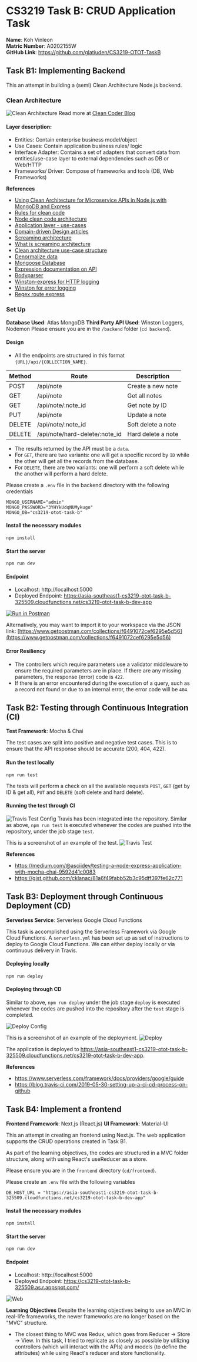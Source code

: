 # CS3219 Task B: CRUD Application Task
**Name**: Koh Vinleon <br/>
**Matric Number**: A0202155W <br/>
**GitHub Link**: https://github.com/glatiuden/CS3219-OTOT-TaskB<br/>

## Task B1: Implementing Backend
This an attempt in building a (semi) Clean Architecture Node.js backend.

### Clean Architecture

![Clean Architecture](https://blog.cleancoder.com/uncle-bob/images/2012-08-13-the-clean-architecture/CleanArchitecture.jpg)
Read more at [Clean Coder Blog](https://blog.cleancoder.com/uncle-bob/2012/08/13/the-clean-architecture.htmllink)

#### Layer description:

- Entities: Contain enterprise business model/object
- Use Cases: Contain application business rules/ logic
- Interface Adapter: Contains a set of adapters that convert data from entities/use-case layer to external dependencies such as DB or Web/HTTP
- Frameworks/ Driver: Compose of frameworks and tools (DB, Web Frameworks)

**References**
- [Using Clean Architecture for Microservice APIs in Node.js with MongoDB and Express](https://www.freecodecamp.org/news/video-clean-architecture-in-node-js/)
- [Rules for clean code](https://blog.logrocket.com/the-perfect-architecture-flow-for-your-next-node-js-project/)
- [Node clean code architecture](https://roystack.home.blog/2019/10/22/node-clean-architecture-deep-dive/)
- [Application layer - use-cases](https://khalilstemmler.com/articles/enterprise-typescript-nodejs/application-layer-use-cases/)
- [Domain-driven Design articles](https://khalilstemmler.com/articles/categories/domain-driven-design/)
- [Screaming architecture](http://blog.cleancoder.com/uncle-bob/2011/09/30/Screaming-Architecture.html)
- [What is screaming architecture](https://levelup.gitconnected.com/what-is-screaming-architecture-f7c327af9bb2)
- [Clean architecture use-case structure](https://proandroiddev.com/why-you-need-use-cases-interactors-142e8a6fe576)
- [Denormalize data](https://www.mongodb.com/blog/post/6-rules-of-thumb-for-mongodb-schema-design-part-3)
- [Mongoose Database](https://mongoosejs.com/docs/guide.html)
- [Expression documentation on API](https://expressjs.com/en/api.html)
- [Bodyparser](https://github.com/expressjs/body-parser)
- [Winston-express for HTTP logging](https://github.com/bithavoc/express-winston)
- [Winston for error logging](https://www.npmjs.com/package/winston#combining-formats)
- [Regex route express](https://www.kevinleary.net/regex-route-express/)

### Set Up
**Database Used**: Atlas MongoDB
**Third Party API Used**: Winston Loggers, Nodemon
Please ensure you are in the `/backend` folder (`cd backend`). 

#### Design
- All the endpoints are structured in this format `{URL}/api/{COLLECTION_NAME}`.

Method | Route | Description
--- | --- | ---
POST | /api/note | Create a new note
GET | /api/note | Get all notes
GET | /api/note/:note_id | Get note by ID
PUT | /api/note | Update a note 
DELETE | /api/note/:note_id | Soft delete a note 
DELETE | /api/note/hard-delete/:note_id | Hard delete a note 

- The results returned by the API must be a `data`.
- For `GET`, there are two variants: one will get a specific record by `ID` while the other will get all the records from the database.
- For `DELETE`, there are two variants: one will perform a soft delete while the another will perform a hard delete.

Please create a `.env` file in the backend directory with the following credentials
```
MONGO_USERNAME="admin"
MONGO_PASSWORD="3YHYkUdqNUMykugo"
MONGO_DB="cs3219-otot-task-b"
```

#### Install the necessary modules
```
npm install
```

#### Start the server
```
npm run dev
```

#### Endpoint
- Localhost: http://localhost:5000
- Deployed Endpoint: https://asia-southeast1-cs3219-otot-task-b-325509.cloudfunctions.net/cs3219-otot-task-b-dev-app

[![Run in Postman](https://run.pstmn.io/button.svg)](https://app.getpostman.com/run-collection/15996177-e300afc6-2c27-40cc-8628-be5a541d2ddd?action=collection%2Ffork&collection-url=entityId%3D15996177-e300afc6-2c27-40cc-8628-be5a541d2ddd%26entityType%3Dcollection%26workspaceId%3D6697fc46-4dcf-48ae-809d-2103f45bab94#?env%5BCS3219-TaskB%5D=W3sia2V5Ijoibm90ZV9pZCIsInZhbHVlIjoiIiwiZW5hYmxlZCI6dHJ1ZX0seyJrZXkiOiJhY2Nlc3NfdG9rZW4iLCJ2YWx1ZSI6IiIsImVuYWJsZWQiOnRydWV9LHsia2V5IjoidXNlcl9pZCIsInZhbHVlIjoiIiwiZW5hYmxlZCI6dHJ1ZX1d)

Alternatively, you may want to import it to your workspace via the JSON link: [https://www.getpostman.com/collections/f6491072cef6295e5d56](https://www.getpostman.com/collections/f6491072cef6295e5d56)

#### Error Resiliency
- The controllers which require parameters use a validator middleware to ensure the required parameters are in place. If there are any missing parameters, the response (error) code is `422`.
- If there is an error encountered during the execution of a query, such as a record not found or due to an internal error, the error code will be `404`.

## Task B2: Testing through Continuous Integration (CI)
**Test Framework**: Mocha & Chai

The test cases are split into positive and negative test cases.
This is to ensure that the API response should be accurate (200, 404, 422).

#### Run the test locally
```
npm run test
```

The tests will perform a check on all the available requests `POST`, `GET` (get by ID & get all), `PUT` and `DELETE` (soft delete and hard delete).

#### Running the test through CI
![Travis Test Config](images/SS-TravisTestConfig.png)
Travis has been integrated into the repository. Similar as above, ```npm run test``` is executed whenever the codes are pushed into the repository, under the job stage `test`.

This is a screenshot of an example of the test.
![Travis Test](images/SS-TravisTest.png)

**References**
- https://medium.com/@asciidev/testing-a-node-express-application-with-mocha-chai-9592d41c0083
- https://gist.github.com/cklanac/81a6f49fabb52b3c95dff397fe62c771


## Task B3: Deployment through Continuous Deployment (CD)
**Serverless Service**: Serverless Google Cloud Functions

This task is accomplished using the Serverless Framework via Google Cloud Functions.
A `serverless.yml` has been set up as set of instructions to deploy to Google Cloud Functions.
We can either deploy locally or via continuous delivery in Travis.

#### Deploying locally
```
npm run deploy
```

#### Deploying through CD
Similar to above, ```npm run deploy``` under the job stage `deploy` is executed whenever the codes are pushed into the repository after the `test` stage is completed. 

![Deploy Config](images/SS-DeployConfig.png)

This is a screenshot of an example of the deployment.
![Deploy](images/SS-Deploy.png)

The application is deployed to https://asia-southeast1-cs3219-otot-task-b-325509.cloudfunctions.net/cs3219-otot-task-b-dev-app.

**References**
- https://www.serverless.com/framework/docs/providers/google/guide
- https://blog.travis-ci.com/2019-05-30-setting-up-a-ci-cd-process-on-github

## Task B4: Implement a frontend
**Frontend Framework**: Next.js (React.js)
**UI Framework**: Material-UI

This an attempt in creating an frontend using Next.js.
The web application supports the CRUD operations created in Task B1.

As part of the learning objectives, the codes are structured in a MVC folder structure, along with using React's useReducer as a store.

Please ensure you are in the `frontend` directory (`cd/frontend`).

Please create an `.env` file with the following variables
```
DB_HOST_URL = "https://asia-southeast1-cs3219-otot-task-b-325509.cloudfunctions.net/cs3219-otot-task-b-dev-app"
```

#### Install the necessary modules
```
npm install
```

#### Start the server
```
npm run dev
```

#### Endpoint
- Localhost: http://localhost:5000
- Deployed Endpoint: https://cs3219-otot-task-b-325509.as.r.appspot.com/

![Web](images/SS-Web.png)

**Learning Objectives**
Despite the learning objectives being to use an MVC in real-life frameworks, the newer frameworks are no longer based on the "MVC" structure.
- The closest thing to MVC was Redux, which goes from Reducer -> Store -> View.
In this task, I tried to replicate as closely as possible by utilizing controllers (which will interact with the APIs) and models (to define the attributes) while using React's reducer and store functionality.
